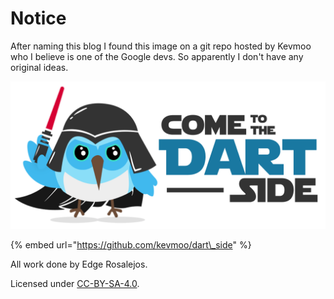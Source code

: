 # Notice

After naming this blog I found this image on a git repo hosted by Kevmoo who I believe is one of the Google devs. So apparently I don't have any original ideas.

![](.gitbook/assets/dash-dart-png-white%20%281%29.png)

{% embed url="https://github.com/kevmoo/dart\_side" %}

All work done by Edge Rosalejos.

Licensed under [CC-BY-SA-4.0](https://github.com/kevmoo/dart_side/blob/master/LICENSE).

